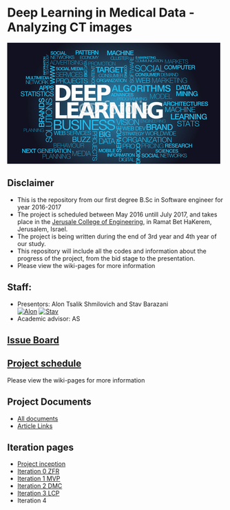 # Deep Learning in Medical Data - Analyzing CT images

![Project logo](https://github.com/alonshmilo/MedicalData_jce/blob/master/pics/logo.jpg?raw=true)


## Disclaimer
* This is the repository from our first degree B.Sc in Software engineer for year 2016-2017
* The project is scheduled between May 2016 untill July 2017, and takes place in the [Jerusale College of Engineering](www.jce.ac.il), in Ramat Bet HaKerem, Jerusalem, Israel.
* The project is being written during the end of 3rd year and 4th year of our study. 
* This repository will include all the codes and information about the progress of the project, from the bid stage to the presentation.
* Please view the wiki-pages for more information

## Staff:
* Presentors: Alon Tsalik Shmilovich and Stav Barazani <br>
[![Alon](https://avatars1.githubusercontent.com/u/17544440?v=3&s=80)](https://github.com/alonshmilo)
[![Stav](https://avatars0.githubusercontent.com/u/17568093?v=3&s=80)](https://github.com/stavdv)
* Academic advisor: AS

## [Issue Board](https://huboard.com/alonshmilo/MedicalData_jce/)

## [Project schedule](https://calendar.google.com/calendar/embed?src=42dhkqae5c9avq8hv4cbs1j5t0%40group.calendar.google.com&ctz=Asia/Jerusalem)

Please view the wiki-pages for more information

## Project Documents
- [All documents](https://github.com/alonshmilo/MedicalData_jce/tree/master/docs)
- [Article Links](https://github.com/alonshmilo/MedicalData_jce/wiki/Article-Links)

## Iteration pages
- [Project inception](https://github.com/alonshmilo/MedicalData_jce/wiki/Project-Inception-and-Planing)
- [Iteration 0 ZFR](https://github.com/alonshmilo/MedicalData_jce/wiki/Iteration-0-ZFR)
- [Iteration 1 MVP](https://github.com/alonshmilo/MedicalData_jce/wiki/Iteration-1-MVP)
- [Iteration 2 DMC](https://github.com/alonshmilo/MedicalData_jce/wiki/Iteration-2-DMC)
- [Iteration 3 LCP](https://github.com/alonshmilo/MedicalData_jce/wiki/Iteration-3-LCP)
- Iteration 4
